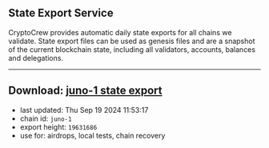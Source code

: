 ## State Export Service
CryptoCrew provides automatic daily state exports for all chains we validate. State export files can be used as genesis files and are a snapshot of the current blockchain state, including all validators, accounts, balances and delegations.

---
**Download: [juno-1 state export](https://dl-eu2.ccvalidators.com/SERVICE/juno/juno-1_export_19631686.json)**
---

- last updated: Thu Sep 19 2024 11:53:17
- chain id: `juno-1`
- export height: `19631686`
- use for: airdrops, local tests, chain recovery
